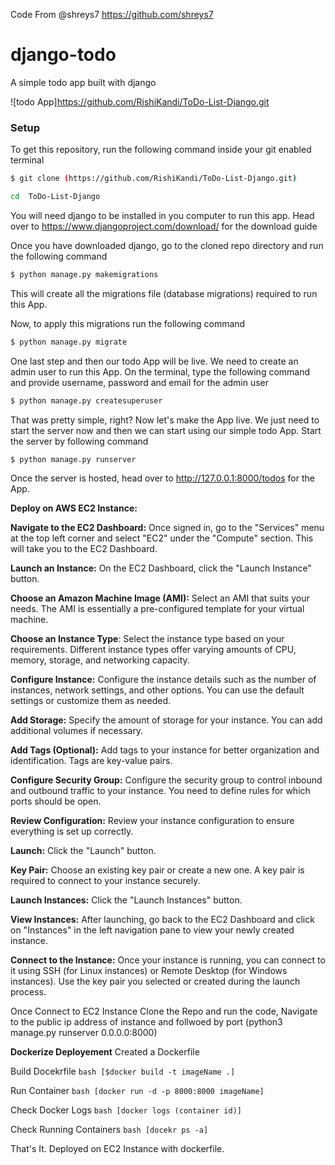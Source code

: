 Code From @shreys7 https://github.com/shreys7
# django-todo
A simple todo app built with django

![todo App]https://github.com/RishiKandi/ToDo-List-Django.git
### Setup
To get this repository, run the following command inside your git enabled terminal
```bash
$ git clone (https://github.com/RishiKandi/ToDo-List-Django.git)

cd  ToDo-List-Django
```
You will need django to be installed in you computer to run this app. Head over to https://www.djangoproject.com/download/ for the download guide

Once you have downloaded django, go to the cloned repo directory and run the following command

```bash
$ python manage.py makemigrations
```

This will create all the migrations file (database migrations) required to run this App.

Now, to apply this migrations run the following command
```bash
$ python manage.py migrate
```

One last step and then our todo App will be live. We need to create an admin user to run this App. On the terminal, type the following command and provide username, password and email for the admin user
```bash
$ python manage.py createsuperuser
```

That was pretty simple, right? Now let's make the App live. We just need to start the server now and then we can start using our simple todo App. Start the server by following command

```bash
$ python manage.py runserver
```

Once the server is hosted, head over to http://127.0.0.1:8000/todos for the App.

**Deploy on AWS EC2 Instance:**

**Navigate to the EC2 Dashboard:**
Once signed in, go to the "Services" menu at the top left corner and select "EC2" under the "Compute" section. This will take you to the EC2 Dashboard.

**Launch an Instance:**
On the EC2 Dashboard, click the "Launch Instance" button.

**Choose an Amazon Machine Image (AMI):**
Select an AMI that suits your needs. The AMI is essentially a pre-configured template for your virtual machine.

**Choose an Instance Type**:
Select the instance type based on your requirements. Different instance types offer varying amounts of CPU, memory, storage, and networking capacity.

**Configure Instance:**
Configure the instance details such as the number of instances, network settings, and other options. You can use the default settings or customize them as needed.

**Add Storage:**
Specify the amount of storage for your instance. You can add additional volumes if necessary.

**Add Tags (Optional):**
Add tags to your instance for better organization and identification. Tags are key-value pairs.

**Configure Security Group:**
Configure the security group to control inbound and outbound traffic to your instance. You need to define rules for which ports should be open.

**Review Configuration:**
Review your instance configuration to ensure everything is set up correctly.

**Launch:**
Click the "Launch" button.

**Key Pair:**
Choose an existing key pair or create a new one. A key pair is required to connect to your instance securely.

**Launch Instances:**
Click the "Launch Instances" button.

**View Instances:**
After launching, go back to the EC2 Dashboard and click on "Instances" in the left navigation pane to view your newly created instance.

**Connect to the Instance:**
Once your instance is running, you can connect to it using SSH (for Linux instances) or Remote Desktop (for Windows instances). Use the key pair you selected or created during the launch process.

Once Connect to EC2 Instance Clone the Repo and run the code, Navigate to the public ip address of instance and follwoed by port
(python3 manage.py runserver 0.0.0.0:8000)

**Dockerize Deployement**
Created a Dockerfile
 
Build Docekrfile 
```bash [$docker build -t imageName .]```


Run Container
```bash [docker run -d -p 8000:8000 imageName]```


Check Docker Logs
```bash [docker logs (container id)]```


Check Running Containers
```bash [docekr ps -a]```


That's It. Deployed on EC2 Instance with dockerfile.
